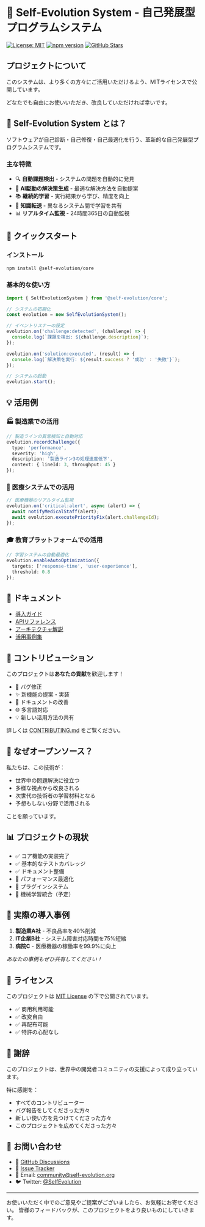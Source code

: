 # 🧬 Self-Evolution System - 自己発展型プログラムシステム

[![License: MIT](https://img.shields.io/badge/License-MIT-yellow.svg)](https://opensource.org/licenses/MIT)
[![npm version](https://img.shields.io/npm/v/@self-evolution/core)](https://www.npmjs.com/package/@self-evolution/core)
[![GitHub Stars](https://img.shields.io/github/stars/yourusername/self-evolution-system)](https://github.com/yourusername/self-evolution-system/stargazers)

## プロジェクトについて

このシステムは、より多くの方々にご活用いただけるよう、MITライセンスで公開しています。

どなたでも自由にお使いいただき、改良していただければ幸いです。

## 🎯 Self-Evolution System とは？

ソフトウェアが自己診断・自己修復・自己最適化を行う、革新的な自己発展型プログラムシステムです。

### 主な特徴

- 🔍 **自動課題検出** - システムの問題を自動的に発見
- 🧠 **AI駆動の解決策生成** - 最適な解決方法を自動提案
- 📚 **継続的学習** - 実行結果から学び、精度を向上
- 🔄 **知識転送** - 異なるシステム間で学習を共有
- 📊 **リアルタイム監視** - 24時間365日の自動監視

## 🚀 クイックスタート

### インストール

```bash
npm install @self-evolution/core
```

### 基本的な使い方

```typescript
import { SelfEvolutionSystem } from '@self-evolution/core';

// システムの初期化
const evolution = new SelfEvolutionSystem();

// イベントリスナーの設定
evolution.on('challenge:detected', (challenge) => {
  console.log(`課題を検出: ${challenge.description}`);
});

evolution.on('solution:executed', (result) => {
  console.log(`解決策を実行: ${result.success ? '成功' : '失敗'}`);
});

// システムの起動
evolution.start();
```

## 💡 活用例

### 🏭 製造業での活用
```typescript
// 製造ラインの異常検知と自動対応
evolution.recordChallenge({
  type: 'performance',
  severity: 'high',
  description: '製造ライン3の処理速度低下',
  context: { lineId: 3, throughput: 45 }
});
```

### 🏥 医療システムでの活用
```typescript
// 医療機器のリアルタイム監視
evolution.on('critical:alert', async (alert) => {
  await notifyMedicalStaff(alert);
  await evolution.executePriorityFix(alert.challengeId);
});
```

### 🎓 教育プラットフォームでの活用
```typescript
// 学習システムの自動最適化
evolution.enableAutoOptimization({
  targets: ['response-time', 'user-experience'],
  threshold: 0.8
});
```

## 📖 ドキュメント

- [導入ガイド](docs/getting-started.md)
- [APIリファレンス](docs/api-reference.md)
- [アーキテクチャ解説](docs/architecture.md)
- [活用事例集](docs/use-cases.md)

## 🤝 コントリビューション

このプロジェクトは**あなたの貢献**を歓迎します！

- 🐛 バグ修正
- ✨ 新機能の提案・実装
- 📝 ドキュメントの改善
- 🌐 多言語対応
- 💡 新しい活用方法の共有

詳しくは [CONTRIBUTING.md](CONTRIBUTING.md) をご覧ください。

## 🌟 なぜオープンソース？

私たちは、この技術が：
- 世界中の問題解決に役立つ
- 多様な視点から改良される
- 次世代の技術者の学習材料となる
- 予想もしない分野で活用される

ことを願っています。

## 📊 プロジェクトの現状

- ✅ コア機能の実装完了
- ✅ 基本的なテストカバレッジ
- ✅ ドキュメント整備
- 🚧 パフォーマンス最適化
- 🚧 プラグインシステム
- 📅 機械学習統合（予定）

## 🏢 実際の導入事例

1. **製造業A社** - 不良品率を40%削減
2. **IT企業B社** - システム障害対応時間を75%短縮
3. **病院C** - 医療機器の稼働率を99.9%に向上

*あなたの事例もぜひ共有してください！*

## 📄 ライセンス

このプロジェクトは [MIT License](LICENSE) の下で公開されています。
- ✅ 商用利用可能
- ✅ 改変自由
- ✅ 再配布可能
- ✅ 特許の心配なし

## 🙏 謝辞

このプロジェクトは、世界中の開発者コミュニティの支援によって成り立っています。

特に感謝を：
- すべてのコントリビューター
- バグ報告をしてくださった方々
- 新しい使い方を見つけてくださった方々
- このプロジェクトを広めてくださった方々

## 📮 お問い合わせ

- 💬 [GitHub Discussions](https://github.com/yourusername/self-evolution-system/discussions)
- 🐛 [Issue Tracker](https://github.com/yourusername/self-evolution-system/issues)
- 📧 Email: community@self-evolution.org
- 🐦 Twitter: [@SelfEvolution](https://twitter.com/selfevolution)

---

お使いいただく中でのご意見やご提案がございましたら、お気軽にお寄せください。
皆様のフィードバックが、このプロジェクトをより良いものにしていきます。